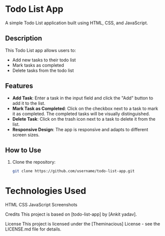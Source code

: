 # Todo List App

A simple Todo List application built using HTML, CSS, and JavaScript.

## Description

This Todo List app allows users to:
- Add new tasks to their todo list
- Mark tasks as completed
- Delete tasks from the todo list

## Features

- **Add Task**: Enter a task in the input field and click the "Add" button to add it to the list.
- **Mark Task as Completed**: Click on the checkbox next to a task to mark it as completed. The completed tasks will be visually distinguished.
- **Delete Task**: Click on the trash icon next to a task to delete it from the list.
- **Responsive Design**: The app is responsive and adapts to different screen sizes.

## How to Use

1. Clone the repository:
   ```bash
   git clone https://github.com/username/todo-list-app.git
   
# Technologies Used
HTML
CSS
JavaScript
Screenshots


Credits
This project is based on [todo-list-app] by [Ankit yadav].

License
This project is licensed under the [Theminacious] License - see the LICENSE.md file for details.
